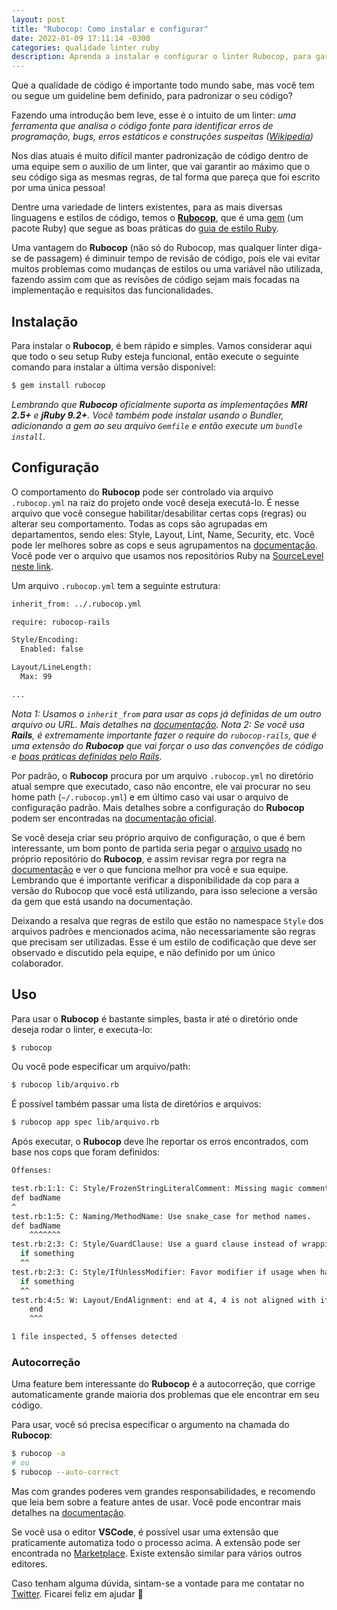 ```yaml
---
layout: post
title: "Rubocop: Como instalar e configurar"
date: 2022-01-09 17:11:14 -0300
categories: qualidade linter ruby
description: Aprenda a instalar e configurar o linter Rubocop, para garantir a consistência e padronização de sua codebase Ruby.
---
```


Que a qualidade de código é importante todo mundo sabe, mas você tem ou segue um guideline bem definido, para padronizar o seu código?

Fazendo uma introdução bem leve, esse é o intuito de um linter: *uma ferramenta que analisa o código fonte para identificar erros de programação, bugs, erros estáticos e construções suspeitas ([Wikipedia](https://en.wikipedia.org/wiki/Lint_(software)))*

Nos dias atuais é muito difícil manter padronização de código dentro de uma equipe sem o auxilio de um linter, que vai garantir ao máximo que o seu código siga as mesmas regras, de tal forma que pareça que foi escrito por uma única pessoa!

Dentre uma variedade de linters existentes, para as mais diversas linguagens e estilos de código, temos o **[Rubocop](https://github.com/rubocop/rubocop/)**, que é uma [gem](https://rubygems.org/gems/rubocop) (um pacote Ruby) que segue as boas práticas do [guia de estilo Ruby](https://rubystyle.guide/).

Uma vantagem do **Rubocop** (não só do Rubocop, mas qualquer linter diga-se de passagem) é diminuir tempo de revisão de código, pois ele vai evitar muitos problemas como mudanças de estilos ou uma variável não utilizada, fazendo assim com que as revisões de código sejam mais focadas na implementação e requisitos das funcionalidades.

## Instalação

Para instalar o **Rubocop**, é bem rápido e simples. Vamos considerar aqui que todo o seu setup Ruby esteja funcional, então execute o seguinte comando para instalar a última versão disponível:

```bash
$ gem install rubocop
```

_Lembrando que **Rubocop** oficialmente suporta as implementações **MRI 2.5+** e **jRuby 9.2+**.
Você também pode instalar usando o Bundler, adicionando a gem ao seu arquivo `Gemfile` e então execute um `bundle install`._

## Configuração

O comportamento do **Rubocop** pode ser controlado via arquivo `.rubocop.yml` na raiz do projeto onde você deseja executá-lo. É nesse arquivo que você consegue habilitar/desabilitar certas cops (regras) ou alterar seu comportamento.
Todas as cops são agrupadas em departamentos, sendo eles: Style, Layout, Lint, Name, Security, etc. Você pode ler melhores sobre as cops e seus agrupamentos na [documentação](https://docs.rubocop.org/rubocop/cops.html). Você pode ver o arquivo que usamos nos repositórios Ruby na [SourceLevel](https://sourcelevel.io) [neste link](https://github.com/sourcelevel/linters/blob/main/.rubocop.yml).

Um arquivo `.rubocop.yml` tem a seguinte estrutura:

```bash
inherit_from: ../.rubocop.yml

require: rubocop-rails

Style/Encoding:
  Enabled: false

Layout/LineLength:
  Max: 99

...
```

_Nota 1: Usamos o `inherit_from` para usar as cops já definidas de um outro arquivo ou URL. Mais detalhes na [documentação](https://docs.rubocop.org/rubocop/configuration.html#inheritance).
Nota 2: Se você usa **Rails**, é extremamente importante fazer o require do `rubocop-rails`, que é uma extensão do **Rubocop** que vai forçar o uso das convenções de código e [boas práticas definidas pelo Rails](https://rails.rubystyle.guide/)._


Por padrão, o **Rubocop** procura por um arquivo `.rubocop.yml` no diretório atual sempre que executado, caso não encontre, ele vai procurar no seu home path (`~/.rubocop.yml`) e em último caso vai usar o arquivo de configuração padrão. Mais detalhes sobre a configuração do **Rubocop** podem ser encontradas na [documentação oficial](https://docs.rubocop.org/rubocop/configuration.html).

Se você deseja criar seu próprio arquivo de configuração, o que é bem interessante, um bom ponto de partida seria pegar o [arquivo usado](https://github.com/rubocop/rubocop/blob/master/.rubocop.yml) no próprio repositório do **Rubocop**, e assim revisar regra por regra na [documentação](https://docs.rubocop.org/rubocop/cops.html#available-cops) e ver o que funciona melhor pra você e sua equipe. Lembrando que é importante verificar a disponibilidade da cop para a versão do Rubocop que você está utilizando, para isso selecione a versão da gem que está usando na documentação.

Deixando a resalva que regras de estilo que estão no namespace `Style` dos arquivos padrões e mencionados acima, não necessariamente são regras que precisam ser utilizadas. Esse é um estilo de codificação que deve ser observado e discutido pela equipe, e não definido por um único colaborador.

## Uso

Para usar o **Rubocop** é bastante simples, basta ir até o diretório onde deseja rodar o linter, e executa-lo:

```bash
$ rubocop
```

Ou você pode especificar um arquivo/path:

```bash
$ rubocop lib/arquivo.rb
```

É possível também passar uma lista de diretórios e arquivos:

```bash
$ rubocop app spec lib/arquivo.rb
```

Após executar, o **Rubocop** deve lhe reportar os erros encontrados, com base nos cops que foram definidos:

```bash
Offenses:

test.rb:1:1: C: Style/FrozenStringLiteralComment: Missing magic comment # frozen_string_literal: true.
def badName
^
test.rb:1:5: C: Naming/MethodName: Use snake_case for method names.
def badName
    ^^^^^^^
test.rb:2:3: C: Style/GuardClause: Use a guard clause instead of wrapping the code inside a conditional expression.
  if something
  ^^
test.rb:2:3: C: Style/IfUnlessModifier: Favor modifier if usage when having a single-line body. Another good alternative is the usage of control flow &&/||.
  if something
  ^^
test.rb:4:5: W: Layout/EndAlignment: end at 4, 4 is not aligned with if at 2, 2.
    end
    ^^^

1 file inspected, 5 offenses detected
```

### Autocorreção

Uma feature bem interessante do **Rubocop** é a autocorreção, que corrige automaticamente grande maioria dos problemas que ele encontrar em seu código.

Para usar, você só precisa especificar o argumento na chamada do **Rubocop**:

```bash
$ rubocop -a
# ou
$ rubocop --auto-correct
```

Mas com grandes poderes vem grandes responsabilidades, e recomendo que leia bem sobre a feature antes de usar. Você pode encontrar mais detalhes na [documentação](https://docs.rubocop.org/rubocop/usage/auto_correct.html).

Se você usa o editor **VSCode**, é possível usar uma extensão que praticamente automatiza todo o processo acima. A extensão pode ser encontrada no [Marketplace](https://marketplace.visualstudio.com/items?itemName=misogi.ruby-rubocop). Existe extensão similar para vários outros editores.

Caso tenham alguma dúvida, sintam-se a vontade para me contatar no [Twitter](https://twitter.com/garaujodev). Ficarei feliz em ajudar 🙂
